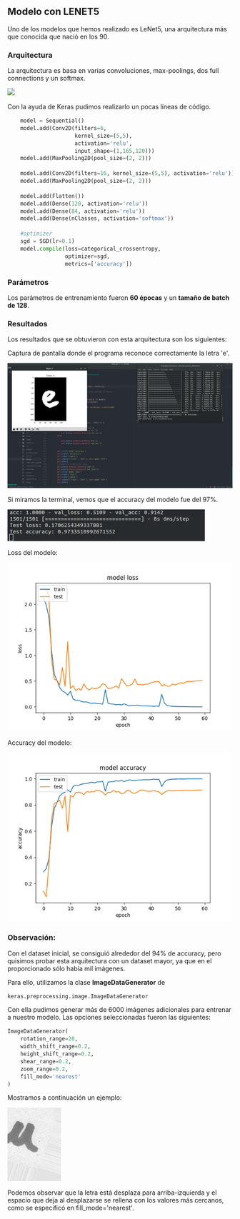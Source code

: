 ## Modelo con LENET5

Uno de los modelos que hemos realizado es LeNet5, una arquitectura más que conocida que nació en los 90.

### Arquitectura

La arquitectura es basa en varias convoluciones, max-poolings, dos full connections y un softmax.

![](/home/hnko/Desktop/lenet5.png)

Con la ayuda de Keras pudimos realizarlo un pocas líneas de código.

```python
    model = Sequential()
    model.add(Conv2D(filters=6, 
                     kernel_size=(5,5), 
                     activation='relu', 
                     input_shape=(1,165,120)))
    model.add(MaxPooling2D(pool_size=(2, 2)))

    model.add(Conv2D(filters=16, kernel_size=(5,5), activation='relu'))
    model.add(MaxPooling2D(pool_size=(2, 2)))

    model.add(Flatten())
    model.add(Dense(120, activation='relu'))
    model.add(Dense(84, activation='relu'))
    model.add(Dense(nClasses, activation='softmax'))

    #optimizer
    sgd = SGD(lr=0.1)
    model.compile(loss=categorical_crossentropy, 
                  optimizer=sgd, 
                  metrics=['accuracy'])

```
### Parámetros

Los parámetros de entrenamiento fueron **60 épocas** y un **tamaño de batch de 128**.



### Resultados

Los resultados que se obtuvieron con esta arquitectura son los siguientes:

Captura de pantalla donde el programa reconoce correctamente la letra 'e'.

![97%](/images/97%.png)



Si miramos la terminal, vemos que el accuracy del modelo fue del 97%.

![](/images/zoom-accuracy97%.png)



Loss del modelo:

![](/images/97%_loss.png)

Accuracy del modelo:

![97%_accuracy](/images/97%_accuracy.png)



### Observación:

Con el dataset inicial, se consiguió alrededor del 94% de accuracy, pero quisimos probar esta arquitectura con un dataset mayor, ya que en el proporcionado sólo había mil imágenes.

Para ello, utilizamos la clase **ImageDataGenerator** de

```python
keras.preprocessing.image.ImageDataGenerator
```

Con ella pudimos generar más de 6000 imágenes adicionales para entrenar a nuestro modelo. Las opciones seleccionadas fueron las siguientes:

```python
ImageDataGenerator(
    rotation_range=20,
    width_shift_range=0.2,
    height_shift_range=0.2,
    shear_range=0.2,
    zoom_range=0.2,
    fill_mode='nearest'
)
```

Mostramos a continuación un ejemplo:

![](/images/u-lenet5.png)

Podemos observar que la letra está desplaza para arriba-izquierda y el espacio que deja al desplazarse se rellena con los valores más cercanos, como se especificó en fill_mode='nearest'.



